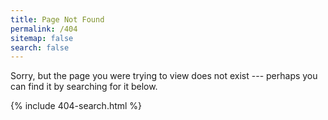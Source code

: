 ```yaml
---
title: Page Not Found
permalink: /404
sitemap: false
search: false
---
```


Sorry, but the page you were trying to view does not exist --- perhaps you can find it by searching for it below.

{% include 404-search.html %}
